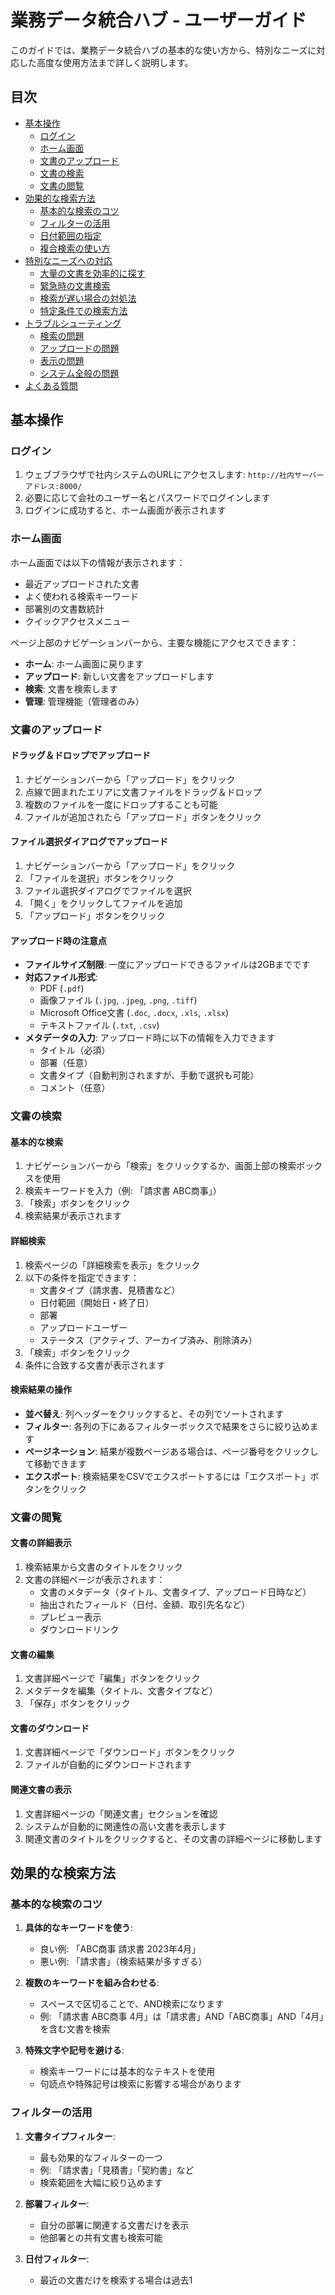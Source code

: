 # 業務データ統合ハブ - ユーザーガイド

このガイドでは、業務データ統合ハブの基本的な使い方から、特別なニーズに対応した高度な使用方法まで詳しく説明します。

## 目次

- [基本操作](#基本操作)
  - [ログイン](#ログイン)
  - [ホーム画面](#ホーム画面)
  - [文書のアップロード](#文書のアップロード)
  - [文書の検索](#文書の検索)
  - [文書の閲覧](#文書の閲覧)
- [効果的な検索方法](#効果的な検索方法)
  - [基本的な検索のコツ](#基本的な検索のコツ)
  - [フィルターの活用](#フィルターの活用)
  - [日付範囲の指定](#日付範囲の指定)
  - [複合検索の使い方](#複合検索の使い方)
- [特別なニーズへの対応](#特別なニーズへの対応)
  - [大量の文書を効率的に探す](#大量の文書を効率的に探す)
  - [緊急時の文書検索](#緊急時の文書検索)
  - [検索が遅い場合の対処法](#検索が遅い場合の対処法)
  - [特定条件での検索方法](#特定条件での検索方法)
- [トラブルシューティング](#トラブルシューティング)
  - [検索の問題](#検索の問題)
  - [アップロードの問題](#アップロードの問題)
  - [表示の問題](#表示の問題)
  - [システム全般の問題](#システム全般の問題)
- [よくある質問](#よくある質問)

## 基本操作

### ログイン

1. ウェブブラウザで社内システムのURLにアクセスします: `http://社内サーバーアドレス:8000/`
2. 必要に応じて会社のユーザー名とパスワードでログインします
3. ログインに成功すると、ホーム画面が表示されます

### ホーム画面

ホーム画面では以下の情報が表示されます：

- 最近アップロードされた文書
- よく使われる検索キーワード
- 部署別の文書数統計
- クイックアクセスメニュー

ページ上部のナビゲーションバーから、主要な機能にアクセスできます：
- **ホーム**: ホーム画面に戻ります
- **アップロード**: 新しい文書をアップロードします
- **検索**: 文書を検索します
- **管理**: 管理機能（管理者のみ）

### 文書のアップロード

#### ドラッグ＆ドロップでアップロード

1. ナビゲーションバーから「アップロード」をクリック
2. 点線で囲まれたエリアに文書ファイルをドラッグ＆ドロップ
3. 複数のファイルを一度にドロップすることも可能
4. ファイルが追加されたら「アップロード」ボタンをクリック

#### ファイル選択ダイアログでアップロード

1. ナビゲーションバーから「アップロード」をクリック
2. 「ファイルを選択」ボタンをクリック
3. ファイル選択ダイアログでファイルを選択
4. 「開く」をクリックしてファイルを追加
5. 「アップロード」ボタンをクリック

#### アップロード時の注意点

- **ファイルサイズ制限**: 一度にアップロードできるファイルは2GBまでです
- **対応ファイル形式**:
  - PDF (`.pdf`)
  - 画像ファイル (`.jpg`, `.jpeg`, `.png`, `.tiff`)
  - Microsoft Office文書 (`.doc`, `.docx`, `.xls`, `.xlsx`)
  - テキストファイル (`.txt`, `.csv`)
- **メタデータの入力**: アップロード時に以下の情報を入力できます
  - タイトル（必須）
  - 部署（任意）
  - 文書タイプ（自動判別されますが、手動で選択も可能）
  - コメント（任意）

### 文書の検索

#### 基本的な検索

1. ナビゲーションバーから「検索」をクリックするか、画面上部の検索ボックスを使用
2. 検索キーワードを入力（例: 「請求書 ABC商事」）
3. 「検索」ボタンをクリック
4. 検索結果が表示されます

#### 詳細検索

1. 検索ページの「詳細検索を表示」をクリック
2. 以下の条件を指定できます：
   - 文書タイプ（請求書、見積書など）
   - 日付範囲（開始日・終了日）
   - 部署
   - アップロードユーザー
   - ステータス（アクティブ、アーカイブ済み、削除済み）
3. 「検索」ボタンをクリック
4. 条件に合致する文書が表示されます

#### 検索結果の操作

- **並べ替え**: 列ヘッダーをクリックすると、その列でソートされます
- **フィルター**: 各列の下にあるフィルターボックスで結果をさらに絞り込めます
- **ページネーション**: 結果が複数ページある場合は、ページ番号をクリックして移動できます
- **エクスポート**: 検索結果をCSVでエクスポートするには「エクスポート」ボタンをクリック

### 文書の閲覧

#### 文書の詳細表示

1. 検索結果から文書のタイトルをクリック
2. 文書の詳細ページが表示されます：
   - 文書のメタデータ（タイトル、文書タイプ、アップロード日時など）
   - 抽出されたフィールド（日付、金額、取引先名など）
   - プレビュー表示
   - ダウンロードリンク

#### 文書の編集

1. 文書詳細ページで「編集」ボタンをクリック
2. メタデータを編集（タイトル、文書タイプなど）
3. 「保存」ボタンをクリック

#### 文書のダウンロード

1. 文書詳細ページで「ダウンロード」ボタンをクリック
2. ファイルが自動的にダウンロードされます

#### 関連文書の表示

1. 文書詳細ページの「関連文書」セクションを確認
2. システムが自動的に関連性の高い文書を表示します
3. 関連文書のタイトルをクリックすると、その文書の詳細ページに移動します

## 効果的な検索方法

### 基本的な検索のコツ

1. **具体的なキーワードを使う**:
   - 良い例: 「ABC商事 請求書 2023年4月」
   - 悪い例: 「請求書」（検索結果が多すぎる）

2. **複数のキーワードを組み合わせる**:
   - スペースで区切ることで、AND検索になります
   - 例: 「請求書 ABC商事 4月」は「請求書」AND「ABC商事」AND「4月」を含む文書を検索

3. **特殊文字や記号を避ける**:
   - 検索キーワードには基本的なテキストを使用
   - 句読点や特殊記号は検索に影響する場合があります

### フィルターの活用

1. **文書タイプフィルター**:
   - 最も効果的なフィルターの一つ
   - 例: 「請求書」「見積書」「契約書」など
   - 検索範囲を大幅に絞り込めます

2. **部署フィルター**:
   - 自分の部署に関連する文書だけを表示
   - 他部署との共有文書も検索可能

3. **日付フィルター**:
   - 最近の文書だけを検索する場合は過去1